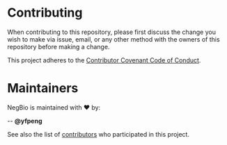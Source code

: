 # Contributing

When contributing to this repository, please first discuss the change you wish to make via issue, email, or any other method with the owners of this repository before making a change. 

This project adheres to the [Contributor Covenant Code of Conduct](http://contributor-covenant.org/). 

# Maintainers

NegBio is maintained with :heart: by:

-- **@yfpeng**

See also the list of [contributors](https://github.com/ncbi-nlp/NegBio/contributors) who participated in this project.